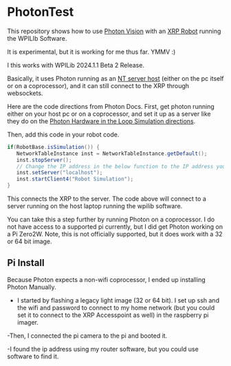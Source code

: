 # PhotonTest
This repository shows how to use [Photon Vision](https://docs.photonvision.org/en/latest/) with an [XRP Robot](https://docs.wpilib.org/en/latest/docs/xrp-robot/index.html) running the WPILIb Software.

It is experimental, but it is working for me thus far. YMMV :)

I this works with WPILib 2024.1.1 Beta 2   Release.

Basically, it uses Photon running as an [NT server host](https://docs.wpilib.org/en/latest/docs/xrp-robot/index.html) (either on the pc itself or on a coprocessor), and it can still connect to the XRP through websockets.

Here are the code directions from Photon Docs.
First, get photon running either on your host pc or on a coprocessor, and set it up as a server like they do on the [Photon Hardware in the Loop Simulation directions](https://docs.wpilib.org/en/latest/docs/xrp-robot/index.html).

Then, add this code in your robot code.

```java
if(RobotBase.isSimulation()) {
   NetworkTableInstance inst = NetworkTableInstance.getDefault();
   inst.stopServer();
   // Change the IP address in the below function to the IP address you use to connect to the PhotonVision UI.
   inst.setServer("localhost");
   inst.startClient4("Robot Simulation");
}
```
This connects the XRP to the server.
The code above will connect to a server running on the host laptop running the wpilib software.

You can take this a step further by running Photon on a coprocessor. I do not have access to a supported pi currently, but I did get Photon working on a Pi Zero2W. Note, this is not officially supported, but it does work with a 32 or 64 bit image. 

## Pi Install

Because Photon expects a non-wifi coprocessor, I ended up installing Photon Manually. 

- I started by flashing a legacy light image (32 or 64 bit). I set up ssh and the wifi and password to connect to my home network (but you could set it to connect to the XRP Accesspoint as well) in the raspberry pi imager. 

-Then, I connected the pi camera to the pi and booted it. 

-I found the ip address using my router software, but you could use software to find it. 
